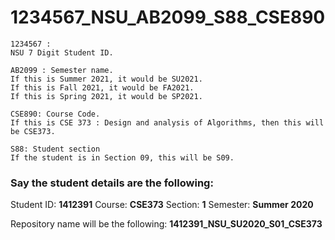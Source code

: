 # 1234567_NSU_AB2099_S88_CSE890

```
1234567 : 
NSU 7 Digit Student ID. 
```

```
AB2099 : Semester name. 
If this is Summer 2021, it would be SU2021. 
If this is Fall 2021, it would be FA2021. 
If this is Spring 2021, it would be SP2021. 
```

```
CSE890: Course Code.
If this is CSE 373 : Design and analysis of Algorithms, then this will be CSE373. 
```

```
S88: Student section
If the student is in Section 09, this will be S09.
```

### Say the student details are the following:

Student ID: __1412391__
Course: __CSE373__
Section: __1__
Semester: __Summer 2020__

Repository name will be the following:
**1412391_NSU_SU2020_S01_CSE373**
